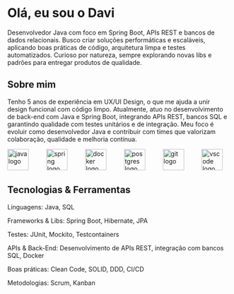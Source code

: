 <h1 align="left">Olá, eu sou o Davi</h1>

Desenvolvedor Java com foco em Spring Boot, APIs REST e bancos de dados relacionais.
Busco criar soluções performáticas e escaláveis, aplicando boas práticas de código, arquitetura limpa e testes automatizados.
Curioso por natureza, sempre explorando novas libs e padrões para entregar produtos de qualidade.

<h2 align="left">Sobre mim</h2>

Tenho 5 anos de experiência em UX/UI Design, o que me ajuda a unir design funcional com código limpo.
Atualmente, atuo no desenvolvimento de back-end com Java e Spring Boot, integrando APIs REST, bancos SQL e garantindo qualidade com testes unitários e de integração.
Meu foco é evoluir como desenvolvedor Java e contribuir com times que valorizam colaboração, qualidade e melhoria contínua.

<div align="left"> <img src="https://cdn.jsdelivr.net/gh/devicons/devicon/icons/java/java-original.svg" height="48" alt="java logo" /> <img width="32" /> <img src="https://cdn.jsdelivr.net/gh/devicons/devicon/icons/spring/spring-original.svg" height="48" alt="spring logo" /> <img width="32" /> <img src="https://cdn.jsdelivr.net/gh/devicons/devicon/icons/docker/docker-original.svg" height="48" alt="docker logo" /> <img width="32" /> <img src="https://cdn.jsdelivr.net/gh/devicons/devicon/icons/postgresql/postgresql-original.svg" height="48" alt="postgres logo" /> <img width="32" /> <img src="https://cdn.jsdelivr.net/gh/devicons/devicon/icons/git/git-original.svg" height="48" alt="git logo" /> <img width="32" /> <img src="https://cdn.jsdelivr.net/gh/devicons/devicon/icons/vscode/vscode-original.svg" height="48" alt="vscode logo" /> </div> <h2 align="left">Tecnologias & Ferramentas</h2>

Linguagens: Java, SQL

Frameworks & Libs: Spring Boot, Hibernate, JPA

Testes: JUnit, Mockito, Testcontainers

APIs & Back-End: Desenvolvimento de APIs REST, integração com bancos SQL, Docker

Boas práticas: Clean Code, SOLID, DDD, CI/CD

Metodologias: Scrum, Kanban
